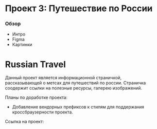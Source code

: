 # Проект 3: Путешествие по России

### Обзор
* Интро
* Figma
* Картинки
# Russian Travel

Данный проект является информационной страничкой, рассказывающей о метсах для путешествий по россии. Страничка соодержит ссылки на полезные ресурсы, галерею изображений. 

Планы по доработке проекта:
* Добавление вендорных префиксов к стилям для поддержания кроссбраузерности проекта.

Ссылка на проект: 